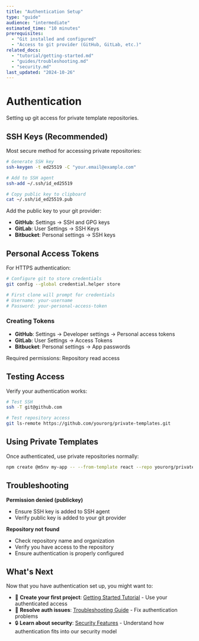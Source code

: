 ```yaml
---
title: "Authentication Setup"
type: "guide"
audience: "intermediate"
estimated_time: "10 minutes"
prerequisites: 
  - "Git installed and configured"
  - "Access to git provider (GitHub, GitLab, etc.)"
related_docs: 
  - "tutorial/getting-started.md"
  - "guides/troubleshooting.md"
  - "security.md"
last_updated: "2024-10-26"
---
```


# Authentication

Setting up git access for private template repositories.

## SSH Keys (Recommended)

Most secure method for accessing private repositories:

```bash
# Generate SSH key
ssh-keygen -t ed25519 -C "your.email@example.com"

# Add to SSH agent
ssh-add ~/.ssh/id_ed25519

# Copy public key to clipboard
cat ~/.ssh/id_ed25519.pub
```

Add the public key to your git provider:
- **GitHub**: Settings → SSH and GPG keys
- **GitLab**: User Settings → SSH Keys
- **Bitbucket**: Personal settings → SSH keys

## Personal Access Tokens

For HTTPS authentication:

```bash
# Configure git to store credentials
git config --global credential.helper store

# First clone will prompt for credentials
# Username: your-username
# Password: your-personal-access-token
```

### Creating Tokens

- **GitHub**: Settings → Developer settings → Personal access tokens
- **GitLab**: User Settings → Access Tokens
- **Bitbucket**: Personal settings → App passwords

Required permissions: Repository read access

## Testing Access

Verify your authentication works:

```bash
# Test SSH
ssh -T git@github.com

# Test repository access
git ls-remote https://github.com/yourorg/private-templates.git
```

## Using Private Templates

Once authenticated, use private repositories normally:

```bash
npm create @m5nv my-app -- --from-template react --repo yourorg/private-templates
```

## Troubleshooting

**Permission denied (publickey)**
- Ensure SSH key is added to SSH agent
- Verify public key is added to your git provider

**Repository not found**
- Check repository name and organization
- Verify you have access to the repository
- Ensure authentication is properly configured

## What's Next

Now that you have authentication set up, you might want to:

- 🎯 **Create your first project**: [Getting Started Tutorial](tutorial/getting-started.md) - Use your authenticated access
- 🚨 **Resolve auth issues**: [Troubleshooting Guide](guides/troubleshooting.md) - Fix authentication problems
- 🔒 **Learn about security**: [Security Features](security.md) - Understand how authentication fits into our security model